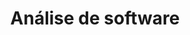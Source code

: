 ---
title: Análise de software
tags: [UML, projetos]
style: fill
color: dark
description: Aulas de modelagem de software
---